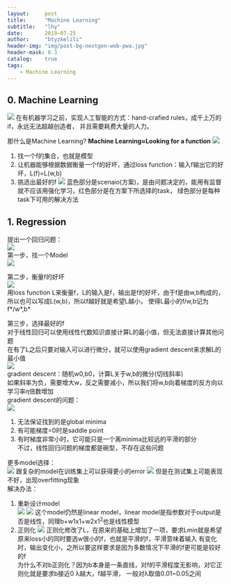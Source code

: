 ```yaml
---
layout:     post
title:      "Machine Learning"
subtitle:   "lhy"
date:       2019-07-25
author:     "btyzkelili"
header-img: "img/post-bg-nextgen-web-pwa.jpg"
header-mask: 0.3
catalog:    true
tags:
    - Machine Learning
---  
```

## 0. Machine Learning
![](/img/lhy_ml/1.png) 
在有机器学习之前，实现人工智能的方式：hand-crafied rules，成千上万的if，永远无法超越创造者，
并且需要耗费大量的人力。

那什么是Machine Learning?
**Machine Learning≈Looking for a function**
![](/img/lhy_ml/2.png) 
1. 找一个f的集合，也就是模型
2. 让机器能够根据数据衡量一个f的好坏，通过loss function：输入f输出它的好坏，L(f)=L(w,b)
3. 挑选出最好的f
![](/img/dl_gcn/3.png) 
蓝色部分是scenaio(方案)，是由问题决定的，能用有监督就不应该用强化学习，红色部分是在方案下所选择的task，
绿色部分是每种task下可用的解决方法

## 1. Regression
提出一个回归问题：  
![](/img/lhy_ml/4.png)   
第一步，找一个Model  
![](/img/lhy_ml/5.png)   

第二步，衡量f的好坏  
![](/img/lhy_ml/6.png)  
用loss function L来衡量f，L的输入是f，输出是f的好坏，由于f是由w,b构成的，所以也可以写成L(w,b)，所以f越好就是希望L越小，
使得L最小的f/w,b记为f*/w*,b*  

第三步，选择最好的f  
对于线性回归可以使用线性代数知识直接计算L的最小值，但无法直接计算其他问题    
在有了L之后只要对输入可以进行微分，就可以使用gradient descent来求解L的最小值  
![](/img/lhy_ml/7.png)   
gradient descent：随机w0,b0，计算L关于w,b的微分(切线斜率)  
如果斜率为负，需要增大w，反之需要减小，所以我们将w,b向着梯度的反方向以学习率η倍数增加  
gradient descent的问题：  
![](/img/lhy_ml/8.png)   
1. 无法保证找到的是global minima  
2. 有可能梯度=0时是saddle point  
3. 有时梯度非常小时，它可能只是一个离minima比较远的平滑的部分  
不过，线性回归问题的梯度都是碗型，不存在这些问题

更多model选择：  
![](/img/lhy_ml/9.png) 
跟复杂的model在训练集上可以获得更小的error
![](/img/lhy_ml/10.png) 
但是在测试集上可能表现不好，出现overfitting现象  
解决办法：
1. 重新设计model  
![](/img/lhy_ml/11.png) 
![](/img/lhy_ml/12.png) 
这个model仍然是linear model，linear model是指参数对于output是否是线性，同理b+w1x1+w2x1<sup>2</sup>也是线性模型
2. 正则化
![](/img/lhy_ml/13.png) 
正则化修改了L，在原来的基础上增加了一项，要求Lmin就是希望原来loss小的同时要选w很小的f，也就是平滑的f，平滑意味着输入
有变化时，输出变化小，之所以要这样要求是因为多数情况下平滑的f更可能是较好的f  
为什么不对b正则化？因为b本身是一条直线，对f的平滑程度无影响，对它正则化就是要求b接近0
λ越大，f越平滑， 一般对λ取值0.01~0.05之间




